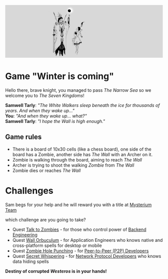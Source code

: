 ![cover](https://raw.githubusercontent.com/mysteriumnetwork/winter-is-coming/master/assets/cover.jpg)

# Game "Winter is coming"

Hello there, brave knight, you managed to pass _The Narrow Sea_ so we welcome you to _The Seven Kingdoms_!

**Samwell Tarly**: _"The White Walkers sleep beneath the ice for thousands of years. And when they wake up..."_\
**You**: _"And when they wake up... what?"_\
**Samwell Tarly**: _"I hope the Wall is high enough."_

## Game rules
- There is a board of 10x30 cells (like a chess board), one side of the board has a Zombie, another side has _The Wall_ with an Archer on it.
- Zombie is walking through the board, aiming to reach _The Wall_
- Archer is trying to shoot the walking _Zombie_ from _The Wall_
- Zombie dies or reaches _The Wall_

# Challenges
Sam begs for your help and he will reward you with a title at [Mysterium Team](https://www.mysterium.network/careers)

which challenge are you going to take?
- Quest [Talk to Zombies](quests/Talk_to_Zombies.md) - for those who control power of [Backend Engineering](https://www.mysterium.network/careers/)
- Quest [Wall Orbuculum](quests/Wall_Orbuculum.md) - for Application Engineers who knows native and cross-platform spells for desktop or mobile
- Quest [Zombie Hole Punching](quests/Zombie_Hole_Punching.md) - for [Peer-to-Peer (P2P) Developers](https://www.mysterium.network/careers/)
- Quest [Secret Whispering](quests/Secret_Whispering.md) - for [Network Protocol Developers](https://www.mysterium.network/careers/) who knows data hiding spells

**Destiny of corrupted _Westeros_ is in your hands!**
